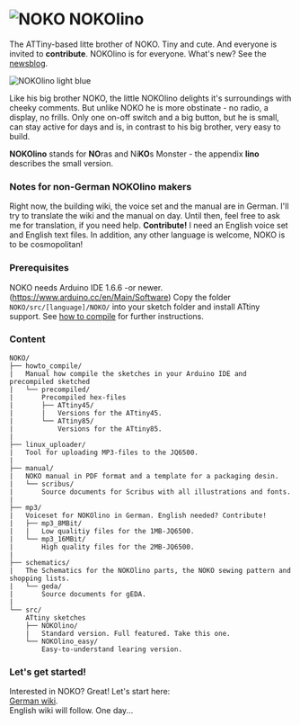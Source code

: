 # ![NOKO](http://www.nikolairadke.de/NOKOlino/nokolino_klein.png) NOKOlino

The ATTiny-based litte brother of NOKO. Tiny and cute. And everyone is invited to **contribute**. NOKOlino is for everyone. What's new? See the [newsblog](https://github.com/NikolaiRadke/NOKOlino/tree/master/NEWS.md).  

![NOKOlino light blue](http://www.nikolairadke.de/NOKOlino/nokolino_wiki.png)
  
Like his big brother NOKO, the little NOKOlino delights it's surroundings with cheeky comments. But unlike NOKO he is more obstinate - no radio, a display, no frills. Only one on-off switch and a big button, but he is small, can stay active for days and is, in contrast to his big brother, very easy to build.  

**NOKOlino** stands for **NO**ras and Ni**KO**s Monster - the appendix **lino** describes the small version.  
  
### Notes for non-German NOKOlino makers  
  
Right now, the building wiki, the voice set and the manual are in German. I'll try to translate the wiki and the manual on day. Until then, feel free to ask me for translation, if you need help. **Contribute!** I need an English voice set and English text files. In addition, any other language is welcome, NOKO is to be cosmopolitan!
  
### Prerequisites
  
NOKO needs Arduino IDE 1.6.6 -or newer. (https://www.arduino.cc/en/Main/Software) Copy the folder `NOKO/src/[language]/NOKO/` into your sketch folder and install ATtiny support. See [how to compile](https://github.com/NikolaiRadke/NOKOlino/tree/master/howto_compile) for further instructions. 
  
### Content

```
NOKO/
├── howto_compile/
|   Manual how compile the sketches in your Arduino IDE and precompiled sketched  
|   └── precompiled/
|       Precompiled hex-files
|       ├── ATtiny45/
|       |   Versions for the ATtiny45.
|       └── ATtiny85/
|           Versions for the ATtiny85.
|
├── linux_uploader/
|   Tool for uploading MP3-files to the JQ6500.
|
├── manual/
|   NOKO manual in PDF format and a template for a packaging desin.
|   └── scribus/
|       Source documents for Scribus with all illustrations and fonts.
|
├── mp3/
|   Voiceset for NOKOlino in German. English needed? Contribute!
|   ├── mp3_8MBit/
|   |   Low qualitiy files for the 1MB-JQ6500.
|   └── mp3_16MBit/
|       High quality files for the 2MB-JQ6500.
|
├── schematics/
|   The Schematics for the NOKOlino parts, the NOKO sewing pattern and shopping lists.
|   └── geda/
|       Source documents for gEDA.
|
└── src/
    ATtiny sketches
    ├── NOKOlino/
    |   Standard version. Full featured. Take this one.
    └── NOKOlino_easy/
        Easy-to-understand learing version. 
```
### Let's get started!

Interested in NOKO? Great! Let's start here:  
[German wiki](https://github.com/NikolaiRadke/NOKOlino/wiki).  
English wiki will follow. One day...
